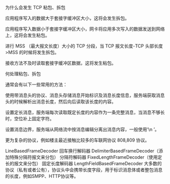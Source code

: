 为什么会发生 TCP 粘包、拆包

应用程序写入的数据大于套接字缓冲区大小，这将会发生拆包。

应用程序写入数据小于套接字缓冲区大小，网卡将应用多次写入的数据发送到网络上，这将会发生粘包。

进行 MSS （最大报文长度）大小的 TCP 分段，当 TCP 报文长度-TCP 头部长度>MSS 的时候将发生拆包。

接收方法不及时读取套接字缓冲区数据，这将发生粘包。



何处理粘包、拆包

通常会有以下一些常用的方法：

使用带消息头的协议、消息头存储消息开始标识及消息长度信息，服务端获取消息头的时候解析出消息长度，然后向后读取该长度的内容。

设置定长消息，服务端每次读取既定长度的内容作为一条完整消息，当消息不够长时，空位补上固定字符。

设置消息边界，服务端从网络流中按消息编辑分离出消息内容，一般使用‘\n ’。

更为复杂的协议，例如楼主最近接触比较多的车联网协议 808,809 协议。


LineBasedFrameDecoder 回车换行解码器
DelimiterBasedFrameDecoder（添加特殊分隔符报文来分包） 分隔符解码器
FixedLengthFrameDecoder（使用定长的报文来分包） 固定长度解码器
LengthFieldBasedFrameDecoder 大多数的协议（私有或者公有），协议头中会携带长度字段，用于标识消息体或者整包消息的长度，例如SMPP、HTTP协议等。
